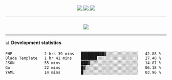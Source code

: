 <h3 align="center">
  <a href="https://github.com/hwalker928">
      <img src="https://img.shields.io/github/followers/hwalker928?label=Followers&style=for-the-badge&color=lightblue">
  </a>
  <a href="https://harryw.link/discord" alt="Discord">
      <img src="https://img.shields.io/discord/738451951758606336?label=discord&style=for-the-badge&color=lightblue"/>
  </a>
  <a href="https://harryw.link/sparked" alt="Sparked Host">
      <img src="https://img.shields.io/static/v1?label=Sponsor&message=Sparked%20Host&color=yellow&style=for-the-badge"/>
  </a>
</h3>

<hr>


<h3 align="center">
  <a href="https://github.com/hwalker928">
      <img src="https://github-profile-trophy.vercel.app/?username=hwalker928&no-bg=true&no-frame=true">
  </a>
</h3>


<hr>

📊 **Development statistics**

<!--START_SECTION:waka-->

```txt
PHP              2 hrs 39 mins   ██████████▓░░░░░░░░░░░░░░   42.88 %
Blade Template   1 hr 41 mins    ███████░░░░░░░░░░░░░░░░░░   27.40 %
JSON             55 mins         ███▓░░░░░░░░░░░░░░░░░░░░░   14.87 %
Go               22 mins         █▓░░░░░░░░░░░░░░░░░░░░░░░   06.18 %
YAML             14 mins         █░░░░░░░░░░░░░░░░░░░░░░░░   03.96 %
```

<!--END_SECTION:waka-->
